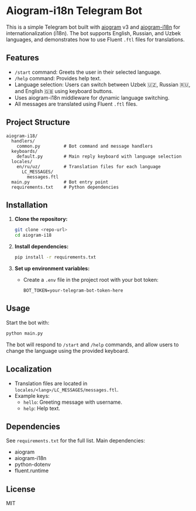 # Aiogram-i18n Telegram Bot

This is a simple Telegram bot built with [aiogram](https://github.com/aiogram/aiogram) v3 and [aiogram-i18n](https://github.com/aiogram/aiogram-i18n) for internationalization (i18n). The bot supports English, Russian, and Uzbek languages, and demonstrates how to use Fluent `.ftl` files for translations.

## Features

- `/start` command: Greets the user in their selected language.
- `/help` command: Provides help text.
- Language selection: Users can switch between Uzbek 🇺🇿, Russian 🇷🇺, and English 🇬🇧 using keyboard buttons.
- Uses aiogram-i18n middleware for dynamic language switching.
- All messages are translated using Fluent `.ftl` files.

## Project Structure

```
aiogram-i18/
  handlers/
    common.py         # Bot command and message handlers
  keyboards/
    default.py        # Main reply keyboard with language selection
  locales/
    en/ru/uz/         # Translation files for each language
      LC_MESSAGES/
        messages.ftl
  main.py             # Bot entry point
  requirements.txt    # Python dependencies
```

## Installation

1. **Clone the repository:**
   ```bash
   git clone <repo-url>
   cd aiogram-i18
   ```

2. **Install dependencies:**
   ```bash
   pip install -r requirements.txt
   ```

3. **Set up environment variables:**
   - Create a `.env` file in the project root with your bot token:
     ```
     BOT_TOKEN=your-telegram-bot-token-here
     ```

## Usage

Start the bot with:

```bash
python main.py
```

The bot will respond to `/start` and `/help` commands, and allow users to change the language using the provided keyboard.

## Localization

- Translation files are located in `locales/<lang>/LC_MESSAGES/messages.ftl`.
- Example keys:
  - `hello`: Greeting message with username.
  - `help`: Help text.

## Dependencies

See `requirements.txt` for the full list. Main dependencies:
- aiogram
- aiogram-i18n
- python-dotenv
- fluent.runtime

## License

MIT 